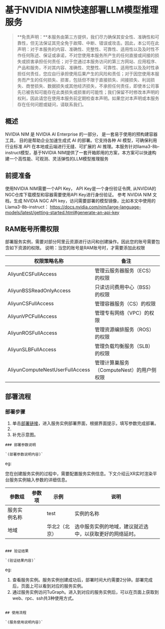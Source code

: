 # 基于NVIDIA NIM快速部署LLM模型推理服务

>**免责声明：**本服务由第三方提供，我们尽力确保其安全性、准确性和可靠性，但无法保证其完全免于故障、中断、错误或攻击。因此，本公司在此声明：对于本服务的内容、准确性、完整性、可靠性、适用性以及及时性不作任何陈述、保证或承诺，不对您使用本服务所产生的任何直接或间接的损失或损害承担任何责任；对于您通过本服务访问的第三方网站、应用程序、产品和服务，不对其内容、准确性、完整性、可靠性、适用性以及及时性承担任何责任，您应自行承担使用后果产生的风险和责任；对于因您使用本服务而产生的任何损失、损害，包括但不限于直接损失、间接损失、利润损失、商誉损失、数据损失或其他经济损失，不承担任何责任，即使本公司事先已被告知可能存在此类损失或损害的可能性；我们保留不时修改本声明的权利，因此请您在使用本服务前定期检查本声明。如果您对本声明或本服务存在任何问题或疑问，请联系我们。

## 概述

  NVIDIA NIM 是 NVIDIA AI Enterprise 的一部分， 是一套易于使用的预构建容器工具， 目的是帮助企业加速生成式 AI 的部署。它支持各种 AI 模型，可确保利用行业标准 API 在本地或云端进行无缝、可扩展的 AI 推理。本服务针对llama3-8b-instruct模型，基于NVIDIA NIM提供了一套开箱即用的方案，本方案可以快速构建一个高性能、可观测、灵活弹性的LLM模型推理服务

## 前提准备

使用NVIDIA NIM需要一个API Key， API Key是一个身份验证令牌, 从NVIDIA的NGC仓库下载模型和容器需要使用API Key进行身份验证。
参考 NVIDIA NIM 文档，生成 NVIDIA NGC API key，访问需要部署的模型镜像，比如本文中使用的 Llama3-8b-instruct：
https://docs.nvidia.com/nim/large-language-models/latest/getting-started.html#generate-an-api-key

## RAM账号所需权限

部署服务实例，需要对部分阿里云资源进行访问和创建操作。因此您的账号需要包含如下资源的权限。 说明：当您的账号是RAM账号时，才需要添加此权限

| 权限策略名称 | 备注 |
| --- | --- |
| AliyunECSFullAccess | 管理云服务器服务（ECS）的权限 |
| AliyunBSSReadOnlyAccess | 只读访问费用中心（BSS）的权限 |
| AliyunCSFullAccess | 管理容器服务（CS）的权限 |
| AliyunVPCFullAccess | 管理专有网络（VPC）的权限 |
| AliyunROSFullAccess | 管理资源编排服务（ROS）的权限 |
| AliyunSLBFullAccess | 管理负载均衡服务（SLB）的权限 |
| AliyunComputeNestUserFullAccess | 管理计算巢服务（ComputeNest）的用户侧权限 |

## 部署流程

### 部署步骤

1. 单击[部署链接](https://computenest.console.aliyun.com/service/instance/create/cn-hangzhou?type=user&ServiceId=service-8cd0757070b848a399e4)，进入服务实例部署界面，根据界面提示，填写参数完成部署。
2. 
3. 补充示意图。
```
### 部署参数说明

`(部署参数说明内容)`

```
eg:

您在创建服务实例的过程中，需要配置服务实例信息。下文介绍云XR实时渲染平台服务实例输入参数的详细信息。

| 参数组 | 参数项 | 示例 | 说明 |
| --- | --- | --- | --- |
| 服务实例名称 |  | test | 实例的名称 |
| 地域 |  | 华北2（北京） | 选中服务实例的地域，建议就近选中，以获取更好的网络延时。 |
```

### 验证结果

`(验证结果内容)`

```
eg:

1. 查看服务实例。服务实例创建成功后，部署时间大约需要2分钟。部署完成后，页面上可以看到对应的服务实例。 
2. 通过服务实例访问TuGraph。进入到对应的服务实例后，可以在页面上获取到web、rpc、ssh共3种使用方式。
```

## 使用流程

`(服务使用说明内容)`


